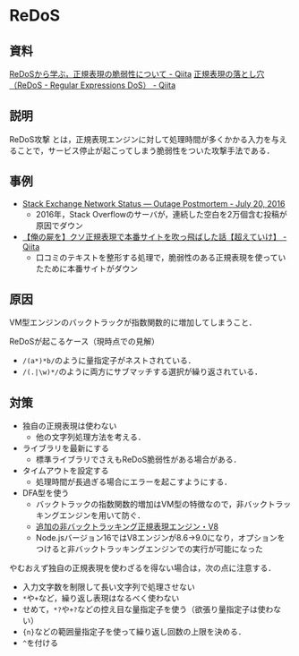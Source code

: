 # ReDoS



## 資料
[ReDoSから学ぶ，正規表現の脆弱性について - Qiita](https://qiita.com/flat-field/items/f5b0c803ba0b7030d97a)
[正規表現の落とし穴（ReDoS - Regular Expressions DoS） - Qiita](https://qiita.com/prograti/items/9b54cf82a08302a5d2c7)


## 説明
ReDoS攻撃 とは，正規表現エンジンに対して処理時間が多くかかる入力を与えることで，サービス停止が起こってしまう脆弱性をついた攻撃手法である．


## 事例
- [Stack Exchange Network Status — Outage Postmortem - July 20, 2016](https://stackstatus.net/post/147710624694/outage-postmortem-july-20-2016)
  - 2016年，Stack Overflowのサーバが，連続した空白を2万個含む投稿が原因でダウン 
- [【俺の屍を】クソ正規表現で本番サイトを吹っ飛ばした話【超えていけ】 - Qiita](https://qiita.com/paddy-oti/items/399a0bbd16f3f062c666)
  - 口コミのテキストを整形する処理で，脆弱性のある正規表現を使っていたために本番サイトがダウン


## 原因
VM型エンジンのバックトラックが指数関数的に増加してしまうこと．


ReDoSが起こるケース（現時点での見解）
- `/(a*)*b/`のように量指定子がネストされている．
- `/(.|\w)*/`のように両方にサブマッチする選択が繰り返されている．


## 対策

- 独自の正規表現は使わない
  - 他の文字列処理方法を考える．
- ライブラリを最新にする
  - 標準ライブラリでさえもReDoS脆弱性がある場合がある．
- タイムアウトを設定する
  - 処理時間が長過ぎる場合にエラーを起こすようにする．
- DFA型を使う
  - バックトラックの指数関数的増加はVM型の特徴なので，非バックトラッキングエンジンを用いて防ぐ．
  - [追加の非バックトラッキング正規表現エンジン・V8](https://v8.dev/blog/non-backtracking-regexp)
  - Node.jsバージョン16ではV8エンジンが8.6→9.0になり，オプションをつけると非バックトラッキングエンジンでの実行が可能になった

やむおえず独自の正規表現を使わざるを得ない場合は，次の点に注意する．
-  入力文字数を制限して長い文字列で処理させない
-  `*`や`+`など，繰り返し表現はなるべく使わない
-  せめて，`*?`や`+?`などの控え目な量指定子を使う（欲張り量指定子は使わない）
-  `{n}`などの範囲量指定子を使って繰り返し回数の上限を決める．
-  `^`を付ける

